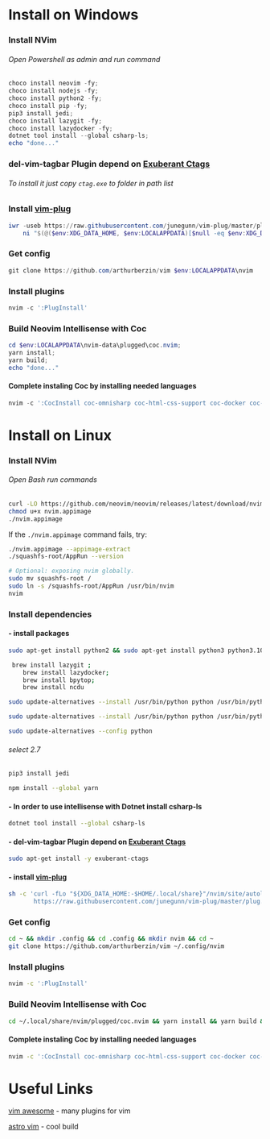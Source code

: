 # Install on Windows

### Install NVim
###### Open Powershell as admin and run command
```powershell
choco install neovim -fy;
choco install nodejs -fy;
choco install python2 -fy;
choco install pip -fy;
pip3 install jedi;
choco install lazygit -fy;
choco install lazydocker -fy;
dotnet tool install --global csharp-ls;
echo "done..."
```
### del-vim-tagbar Plugin depend on [Exuberant Ctags](https://ctags.sourceforge.net/)
###### To install it just copy `ctag.exe` to folder in path list
     
### Install [vim-plug](https://github.com/junegunn/vim-plug)

```powershell
iwr -useb https://raw.githubusercontent.com/junegunn/vim-plug/master/plug.vim |`
    ni "$(@($env:XDG_DATA_HOME, $env:LOCALAPPDATA)[$null -eq $env:XDG_DATA_HOME])/nvim-data/site/autoload/plug.vim" -Force
```

### Get config

```powershell
git clone https://github.com/arthurberzin/vim $env:LOCALAPPDATA\nvim
```

### Install plugins
```powershell
nvim -c ':PlugInstall'
```

### Build Neovim Intellisense with Coc
```powershell
cd $env:LOCALAPPDATA\nvim-data\plugged\coc.nvim;
yarn install;
yarn build;
echo "done..."
```

#### Complete instaling Coc by installing needed languages
```powershell
nvim -c ':CocInstall coc-omnisharp coc-html-css-support coc-docker coc-yaml coc-json coc-eslint coc-css coc-jedi coc-prettier coc-git coc-angular coc-angular coc-csharp-ls'
```
# Install on Linux

### Install NVim
###### Open Bash run commands
```bash
curl -LO https://github.com/neovim/neovim/releases/latest/download/nvim.appimage
chmod u+x nvim.appimage
./nvim.appimage
```
If the `./nvim.appimage` command fails, try:

```bash
./nvim.appimage --appimage-extract
./squashfs-root/AppRun --version

# Optional: exposing nvim globally.
sudo mv squashfs-root /
sudo ln -s /squashfs-root/AppRun /usr/bin/nvim
nvim
```
### Install dependencies 
#### - install packages
```bash
sudo apt-get install python2 && sudo apt-get install python3 python3.10-venv python-pip python3-pip python-jedi
```
```bash
 brew install lazygit ;
    brew install lazydocker;
    brew install bpytop;
    brew install ncdu
```
```bash
sudo update-alternatives --install /usr/bin/python python /usr/bin/python3 2
```
```bash
sudo update-alternatives --install /usr/bin/python python /usr/bin/python2 1
```
```bash
sudo update-alternatives --config python
```

###### select 2.7

```bash
pip3 install jedi
```
```bash
npm install --global yarn
```
#### - In order to use intellisense with Dotnet install csharp-ls
```bash
dotnet tool install --global csharp-ls
```

####  - del-vim-tagbar Plugin depend on [Exuberant Ctags](https://ctags.sourceforge.net/)
```bash
sudo apt-get install -y exuberant-ctags
```
#### - install [vim-plug](https://github.com/junegunn/vim-plug)

```bash
sh -c 'curl -fLo "${XDG_DATA_HOME:-$HOME/.local/share}"/nvim/site/autoload/plug.vim --create-dirs \
       https://raw.githubusercontent.com/junegunn/vim-plug/master/plug.vim'
```

### Get config

```bash
cd ~ && mkdir .config && cd .config && mkdir nvim && cd ~
git clone https://github.com/arthurberzin/vim ~/.config/nvim
```

### Install plugins
```bash
nvim -c ':PlugInstall'
```

### Build Neovim Intellisense with Coc
```bash
cd ~/.local/share/nvim/plugged/coc.nvim && yarn install && yarn build && nvim -c ':PlugInstall'
```

#### Complete instaling Coc by installing needed languages
```bash
nvim -c ':CocInstall coc-omnisharp coc-html-css-support coc-docker coc-yaml coc-json coc-eslint coc-css coc-jedi coc-prettier coc-git coc-angular coc-csharp-ls'
```



# Useful Links

[vim awesome](https://vimawesome.com/) - many plugins for vim

[astro vim](https://astronvim.github.io/) - cool build
